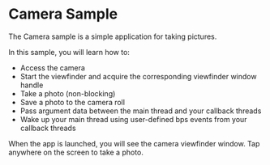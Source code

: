 # Camera Sample

The Camera sample is a simple application for taking pictures.

In this sample, you will learn how to:

* Access the camera
* Start the viewfinder and acquire the corresponding viewfinder window handle
* Take a photo (non-blocking)
* Save a photo to the camera roll
* Pass argument data between the main thread and your callback threads
* Wake up your main thread using user-defined bps events from your callback threads

When the app is launched, you will see the camera viewfinder window.
Tap anywhere on the screen to take a photo.
